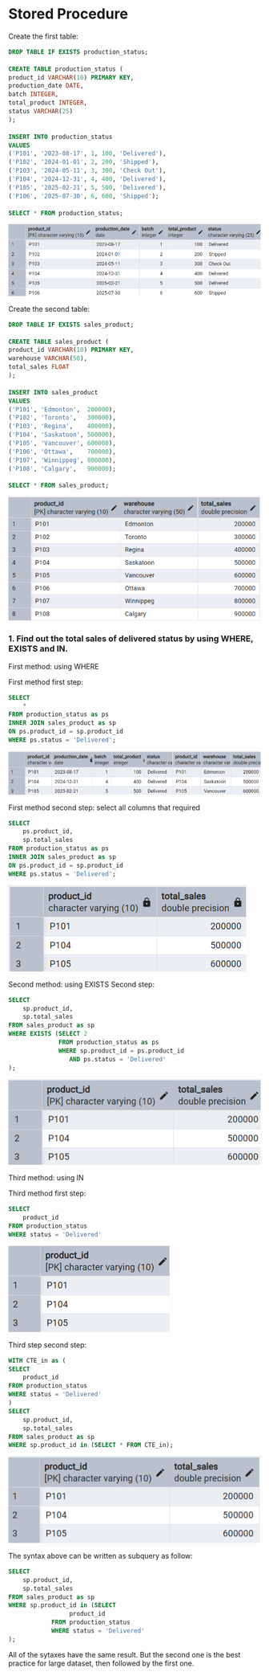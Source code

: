 # Stored Procedure

Create  the first table:
```sql
DROP TABLE IF EXISTS production_status;

CREATE TABLE production_status (
product_id VARCHAR(10) PRIMARY KEY,
production_date DATE,
batch INTEGER,
total_product INTEGER,
status VARCHAR(25)
);

INSERT INTO production_status
VALUES
('P101', '2023-08-17', 1, 100, 'Delivered'),
('P102', '2024-01-01', 2, 200, 'Shipped'),
('P103', '2024-05-11', 3, 300, 'Check Out'),
('P104', '2024-12-31', 4, 400, 'Delivered'),
('P105', '2025-02-21', 5, 500, 'Delivered'),
('P106', '2025-07-30', 6, 600, 'Shipped');

SELECT * FROM production_status;
```
![Library_project](https://github.com/imdwipayana/PostgreSQL/blob/main/Best%20Practices/JOIN%20vs%20EXISTS%20vs%20IN/image/table1.png)

Create  the second table:
```sql
DROP TABLE IF EXISTS sales_product;

CREATE TABLE sales_product (
product_id VARCHAR(10) PRIMARY KEY,
warehouse VARCHAR(50),
total_sales FLOAT
);

INSERT INTO sales_product
VALUES
('P101', 'Edmonton',  200000),
('P102', 'Toronto',   300000),
('P103', 'Regina',    400000),
('P104', 'Saskatoon', 500000),
('P105', 'Vancouver', 600000),
('P106', 'Ottawa',    700000),
('P107', 'Winnippeg', 800000),
('P108', 'Calgary',   900000);

SELECT * FROM sales_product;
```
![Library_project](https://github.com/imdwipayana/PostgreSQL/blob/main/Best%20Practices/JOIN%20vs%20EXISTS%20vs%20IN/image/table2.png)

### 1. Find out the total sales of delivered status by using WHERE, EXISTS and IN.
First method: using WHERE

First method first step:
```sql
SELECT
	*
FROM production_status as ps
INNER JOIN sales_product as sp
ON ps.product_id = sp.product_id
WHERE ps.status = 'Delivered';
```

![Library_project](https://github.com/imdwipayana/PostgreSQL/blob/main/Best%20Practices/JOIN%20vs%20EXISTS%20vs%20IN/image/firstmethodstep1.png)

First method second step: select all columns that required
```sql
SELECT
	ps.product_id,
	sp.total_sales
FROM production_status as ps
INNER JOIN sales_product as sp
ON ps.product_id = sp.product_id
WHERE ps.status = 'Delivered';
```
![Library_project](https://github.com/imdwipayana/PostgreSQL/blob/main/Best%20Practices/JOIN%20vs%20EXISTS%20vs%20IN/image/firstmethodstep2.png)

Second method: using EXISTS
Second step: 
```sql
SELECT
	sp.product_id,
	sp.total_sales
FROM sales_product as sp
WHERE EXISTS (SELECT 2
			  FROM production_status as ps
			  WHERE sp.product_id = ps.product_id 
			     AND ps.status = 'Delivered'
);
```

![Library_project](https://github.com/imdwipayana/PostgreSQL/blob/main/Best%20Practices/JOIN%20vs%20EXISTS%20vs%20IN/image/secondmethod.png)

Third method: using IN

Third method first step:
```sql
SELECT
	product_id
FROM production_status
WHERE status = 'Delivered'
```
![Library_project](https://github.com/imdwipayana/PostgreSQL/blob/main/Best%20Practices/JOIN%20vs%20EXISTS%20vs%20IN/image/thirdmethodstep1.png)

Third step second step:
```sql
WITH CTE_in as (
SELECT
	product_id
FROM production_status
WHERE status = 'Delivered'
)
SELECT 
	sp.product_id,
	sp.total_sales
FROM sales_product as sp
WHERE sp.product_id in (SELECT * FROM CTE_in);
```
![Library_project](https://github.com/imdwipayana/PostgreSQL/blob/main/Best%20Practices/JOIN%20vs%20EXISTS%20vs%20IN/image/thirdmethodstep2.png)

The syntax above can be written as subquery as follow:
```sql
SELECT 
	sp.product_id,
	sp.total_sales
FROM sales_product as sp
WHERE sp.product_id in (SELECT
			     product_id
			FROM production_status
			WHERE status = 'Delivered'
);
```

All of the sytaxes have the same result. But the second one is the best practice for large dataset, then followed by the first one.




